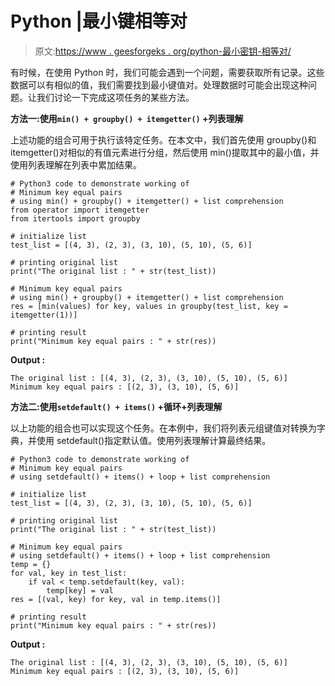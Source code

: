 # Python |最小键相等对

> 原文:[https://www . geesforgeks . org/python-最小密钥-相等对/](https://www.geeksforgeeks.org/python-minimum-key-equal-pairs/)

有时候，在使用 Python 时，我们可能会遇到一个问题，需要获取所有记录。这些数据可以有相似的值，我们需要找到最小键值对。处理数据时可能会出现这种问题。让我们讨论一下完成这项任务的某些方法。

**方法一:使用`min() + groupby() + itemgetter()` +列表理解**

上述功能的组合可用于执行该特定任务。在本文中，我们首先使用 groupby()和 itemgetter()对相似的有值元素进行分组，然后使用 min()提取其中的最小值，并使用列表理解在列表中累加结果。

```
# Python3 code to demonstrate working of
# Minimum key equal pairs
# using min() + groupby() + itemgetter() + list comprehension
from operator import itemgetter
from itertools import groupby

# initialize list
test_list = [(4, 3), (2, 3), (3, 10), (5, 10), (5, 6)]

# printing original list
print("The original list : " + str(test_list))

# Minimum key equal pairs
# using min() + groupby() + itemgetter() + list comprehension
res = [min(values) for key, values in groupby(test_list, key = itemgetter(1))]

# printing result
print("Minimum key equal pairs : " + str(res))
```

**Output :**

```
The original list : [(4, 3), (2, 3), (3, 10), (5, 10), (5, 6)]
Minimum key equal pairs : [(2, 3), (3, 10), (5, 6)]

```

**方法二:使用`setdefault() + items()` +循环+列表理解**

以上功能的组合也可以实现这个任务。在本例中，我们将列表元组键值对转换为字典，并使用 setdefault()指定默认值。使用列表理解计算最终结果。

```
# Python3 code to demonstrate working of
# Minimum key equal pairs
# using setdefault() + items() + loop + list comprehension

# initialize list
test_list = [(4, 3), (2, 3), (3, 10), (5, 10), (5, 6)]

# printing original list
print("The original list : " + str(test_list))

# Minimum key equal pairs
# using setdefault() + items() + loop + list comprehension
temp = {}
for val, key in test_list:
    if val < temp.setdefault(key, val):
        temp[key] = val
res = [(val, key) for key, val in temp.items()]

# printing result
print("Minimum key equal pairs : " + str(res))
```

**Output :**

```
The original list : [(4, 3), (2, 3), (3, 10), (5, 10), (5, 6)]
Minimum key equal pairs : [(2, 3), (3, 10), (5, 6)]

```